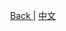 <p align="center">
 <a href="https://natasha.dotnetcore.xyz/"> Back </a> |  <a href="https://natasha.dotnetcore.xyz/zh/oop/proxy.html"> 中文 </a>
</p> 